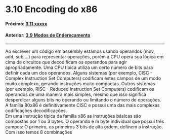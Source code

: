 
# 3.10 Encoding do x86


#### Próximo: [3.11 xxxxx](./xxxx.md)  
#### Anterior: [3.9 Modos de Endereçamento](./formas_enderecamento.md)  

---  
Ao escrever um código em assembly estamos usando operandos (mov, add, sub,...) para representar operações, porém a CPU opera sua lógica em cima de circuitos que decodificam os operandos para agir apropriadamente. Uma CPU típica utiliza um certo número de bits para definir cada um dos operandos. Alguns sistemas (por exemplo, CISC - Complex Instruction Set Computers) codificam estes campos de um modo muito complexo, gerando instruções muito compactas. Outros sistemas (por exemplo, RISC - Reduced Instruction Set Computers) codificam os operandos de uma maneira mais simples, mesmo que isso significa desperdiçar alguns bits no operando ou limitando o número de operações. A família 80x86 é definitivamente CISC e possui uma das mais complexas codificações decodificações.  
Em uma instrução típica da família x86 as instruções básicas são compostas por 1 ou 3 bytes. O operando é m byte individual que possui três campos: O primeiro, os primeiros 3 bits de alta ordem, definem a instrução. Com isso temos 8 combinações